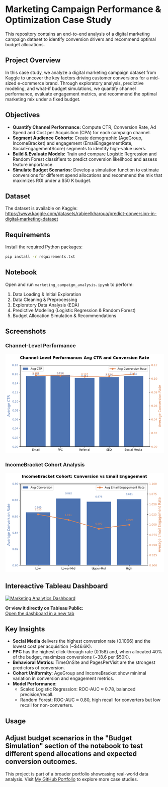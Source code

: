 # Marketing Campaign Performance & Optimization Case Study

This repository contains an end-to-end analysis of a digital marketing campaign dataset to identify conversion drivers and recommend optimal budget allocations.

## Project Overview

In this case study, we analyze a digital marketing campaign dataset from Kaggle to uncover the key factors driving customer conversions for a mid-sized e-commerce brand. Through exploratory analysis, predictive modeling, and what-if budget simulations, we quantify channel performance, evaluate engagement metrics, and recommend the optimal marketing mix under a fixed budget.

## Objectives

- **Quantify Channel Performance:** Compute CTR, Conversion Rate, Ad Spend and Cost per Acquisition (CPA) for each campaign channel.  
- **Segment Audience Cohorts:** Create demographic (AgeGroup, IncomeBracket) and engagement (EmailEngagementRate, SocialEngagementScore) segments to identify high-value users.  
- **Build & Evaluate Models:** Train and compare Logistic Regression and Random Forest classifiers to predict conversion likelihood and assess feature importance.  
- **Simulate Budget Scenarios:** Develop a simulation function to estimate conversions for different spend allocations and recommend the mix that maximizes ROI under a $50 K budget.  


## Dataset
The dataset is available on Kaggle:
https://www.kaggle.com/datasets/rabieelkharoua/predict-conversion-in-digital-marketing-dataset

## Requirements
Install the required Python packages:
```bash
pip install -r requirements.txt
```

## Notebook
Open and run `marketing_campaign_analysis.ipynb` to perform:
1. Data Loading & Initial Exploration  
2. Data Cleaning & Preprocessing  
3. Exploratory Data Analysis (EDA)  
4. Predictive Modeling (Logistic Regression & Random Forest)  
5. Budget Allocation Simulation & Recommendations  

## Screenshots

### Channel‐Level Performance  
![Channel‐Level Performance: Avg CTR & Conversion Rate](images/channel_level_performance.png)

### IncomeBracket Cohort Analysis  
![IncomeBracket Cohort: Conversion & Engagement](images/income_cohort.png)

## Intereactive Tableau Dashboard

<div class='tableauPlaceholder' id='viz1751573574130' style='position: relative'><noscript><a href='#'><img alt='Marketing Analytics Dashboard ' src='https:&#47;&#47;public.tableau.com&#47;static&#47;images&#47;Ma&#47;MarketingAnalyticsDashboard_17496729206370&#47;Dashboard1&#47;1_rss.png' style='border: none' /></a></noscript><object class='tableauViz'  style='display:none;'><param name='host_url' value='https%3A%2F%2Fpublic.tableau.com%2F' /> <param name='embed_code_version' value='3' /> <param name='site_root' value='' /><param name='name' value='MarketingAnalyticsDashboard_17496729206370&#47;Dashboard1' /><param name='tabs' value='no' /><param name='toolbar' value='yes' /><param name='static_image' value='https:&#47;&#47;public.tableau.com&#47;static&#47;images&#47;Ma&#47;MarketingAnalyticsDashboard_17496729206370&#47;Dashboard1&#47;1.png' /> <param name='animate_transition' value='yes' /><param name='display_static_image' value='yes' /><param name='display_spinner' value='yes' /><param name='display_overlay' value='yes' /><param name='display_count' value='yes' /><param name='language' value='en-US' /></object></div>                <script type='text/javascript'>                    var divElement = document.getElementById('viz1751573574130');                    var vizElement = divElement.getElementsByTagName('object')[0];                    if ( divElement.offsetWidth > 800 ) { vizElement.style.width='1000px';vizElement.style.height='827px';} else if ( divElement.offsetWidth > 500 ) { vizElement.style.width='1000px';vizElement.style.height='827px';} else { vizElement.style.width='100%';vizElement.style.height='1377px';}                     var scriptElement = document.createElement('script');                    scriptElement.src = 'https://public.tableau.com/javascripts/api/viz_v1.js';                    vizElement.parentNode.insertBefore(scriptElement, vizElement);                </script>

**Or view it directly on Tableau Public:**  
[Open the dashboard in a new tab](https://public.tableau.com/views/MarketingAnalyticsDashboard_17496729206370/Dashboard1?:language=en-US&:sid=&:redirect=auth&:display_count=n&:origin=viz_share_link)

## Key Insights
- **Social Media** delivers the highest conversion rate (0.1066) and the lowest cost per acquisition (~$46.6K).  
- **PPC** has the highest click-through rate (0.158) and, when allocated 40% of the budget, maximizes conversions (~38.6 per $50K).  
- **Behavioral Metrics**: TimeOnSite and PagesPerVisit are the strongest predictors of conversion.  
- **Cohort Uniformity**: AgeGroup and IncomeBracket show minimal variation in conversion and engagement metrics.  
- **Model Performance**:  
  - Scaled Logistic Regression: ROC-AUC ≈ 0.78, balanced precision/recall.  
  - Random Forest: ROC-AUC ≈ 0.80, high recall for converters but low recall for non-converters.

## Usage
Adjust budget scenarios in the "Budget Simulation" section of the notebook to test different spend allocations and expected conversion outcomes.
-----

This project is part of a broader portfolio showcasing real-world data analysis. Visit [My GitHub Portfolio](https://github.com/dataworksbyj/real-world-data-case-studies) to explore more case studies.